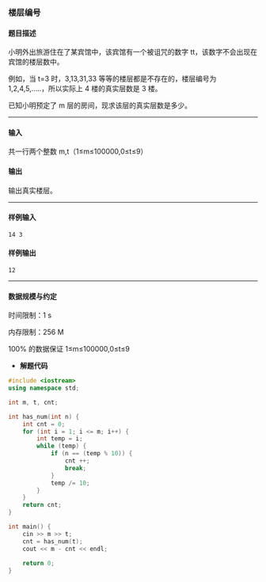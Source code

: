 ### 楼层编号

#### 题目描述

 小明外出旅游住在了某宾馆中，该宾馆有一个被诅咒的数字 tt，该数字不会出现在宾馆的楼层数中。

 例如，当 t=3 时，3,13,31,33 等等的楼层都是不存在的，楼层编号为 1,2,4,5,.....，所以实际上 4 楼的真实层数是 3 楼。

 已知小明预定了 m 层的房间，现求该层的真实层数是多少。

------

#### 输入

 共一行两个整数 m,t（1≤m≤100000,0≤t≤9）

#### 输出

 输出真实楼层。

------

#### 样例输入

```
14 3
```

#### 样例输出

```
12
```

------

#### 数据规模与约定

 时间限制：1 s

 内存限制：256 M

 100% 的数据保证 1≤m≤100000,0≤t≤9



- **解题代码**

```c++
#include <iostream>
using namespace std;

int m, t, cnt;

int has_num(int n) {
	int cnt = 0;
	for (int i = 1; i <= m; i++) {
		int temp = i; 
		while (temp) {
			if (n == (temp % 10)) {
				cnt ++;
				break;
			}
			temp /= 10;
		}
	}
	return cnt;
}

int main() {
	cin >> m >> t;
	cnt = has_num(t);
	cout << m - cnt << endl;
	
	return 0;
}
```

